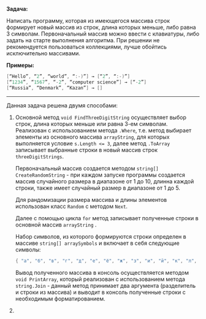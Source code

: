 **Задача:**

Написать программу, которая из имеющегося массива строк формирует новый массив из строк, длина которых меньше, либо равна 3 символам. 
Первоначальный массив можно ввести с клавиатуры, либо задать на старте выполнения алгоритма. 
При решении не рекомендуется пользоваться коллекциями, лучше обойтись исключительно массивами.

**Примеры:**
```C#
[“Hello”, “2”, “world”, “:-)”] → [“2”, “:-)”]
[“1234”, “1567”, “-2”, “computer science”] → [“-2”]
[“Russia”, “Denmark”, “Kazan”] → []
```
___
Данная задача решена двумя способами:

1. Основной метод ```void FindThreeDigitString``` осуществляет выбор строк, длина которых меньше или равна 3-ем символам. Реализован с использованием метода ```.Where```, т.е. метод выбирает элементы из основного массива ```arrayString```, для которых выполняется условие ```s.Length <= 3```, далее метод ```.ToArray``` записывает выбранные строки в новый массив строк  ```threeDigitStrings```.

    Первоначальный массив создается методом ```string[] CreateRandomString``` - при каждом запуске программы создается массив  случайного размера в диапазоне от 1 до 10, длинна каждой строки, также имеет случайный размер в диапазоне от 1 до 5. 

    Для рандомизации размера массива и длины элементов использован класс ```Random``` с методом ```Next```.

    Далее с помощью цикла ```for``` метод записывает полученные строки в основной массив ```arrayString``` .

    Набор символов, из которого формируются строки определен в массиве ```string[] arraySymbols``` и включает в себя следующие символы:

    ```C#
    { "а", "б", "в", "г", "д", "е", "ё", "ж", "з", "и", "й", "к", "л", "м", "н", "о", "п", "р", "с", "т", "у", "ф", "х", "ц", "ч", "ш", "щ", "ъ", "ы", "ь", "э", "ю", "я", "0", "1", "2", "3", "4", "5", "6", "7", "8", "9" }; 
    ```
    Вывод полученного массива в консоль осуществляется методом ```void PrintArray```, который реализован с использованием метода ```string.Join``` - данный метод принимает два аргумента (разделитель и строки из массива) и выводит в консоль полученные строки с необходимым форматированием.

2. 